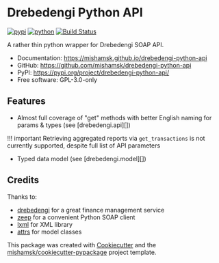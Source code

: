 # Drebedengi Python API

[![pypi](https://img.shields.io/pypi/v/drebedengi-python-api.svg)](https://pypi.org/project/drebedengi-python-api/)
[![python](https://img.shields.io/pypi/pyversions/drebedengi-python-api.svg)](https://pypi.org/project/drebedengi-python-api/)
[![Build Status](https://github.com/mishamsk/drebedengi-python-api/actions/workflows/dev.yml/badge.svg)](https://github.com/mishamsk/drebedengi-python-api/actions/workflows/dev.yml)


A rather thin python wrapper for Drebedengi SOAP API.


* Documentation: <https://mishamsk.github.io/drebedengi-python-api>
* GitHub: <https://github.com/mishamsk/drebedengi-python-api>
* PyPI: <https://pypi.org/project/drebedengi-python-api/>
* Free software: GPL-3.0-only


## Features

* Almost full coverage of "get" methods with better English naming for params & types (see [drebedengi.api][])

!!! important
    Retrieving aggregated reports via `get_transactions` is not currently supported, despite full list of API parameters

* Typed data model (see [drebedengi.model][])

## Credits

Thanks to:

- [drebedengi](https://www.drebedengi.ru/) for a great finance management service
- [zeep](https://docs.python-zeep.org/en/master/index.html) for a convenient Python SOAP client
- [lxml](https://lxml.de) for XML library
- [attrs](https://www.attrs.org/en/stable/index.html) for model classes

This package was created with [Cookiecutter](https://github.com/audreyr/cookiecutter) and the [mishamsk/cookiecutter-pypackage](https://github.com/mishamsk/cookiecutter-pypackage) project template.
